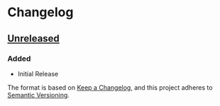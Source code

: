 # Changelog

## [Unreleased]

### Added

- Initial Release

The format is based on [Keep a Changelog](https://keepachangelog.com/en/1.1.0/),
and this project adheres to [Semantic Versioning](https://semver.org/spec/v2.0.0.html).

[Unreleased]: https://github.com/stackgenhq/scala-kotlin-extension-codegen/compare/8fa5744...HEAD
